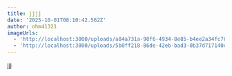 ```yaml
---
title: jjjj
date: '2025-10-01T08:10:42.562Z'
author: ohm41321
imageUrls:
  - 'http://localhost:3000/uploads/a84a731a-90f6-4934-8e85-b4ee2a34fc76.jpg'
  - 'http://localhost:3000/uploads/5b0ff218-86de-42eb-bad3-0b37d717140e.jpg'
---
```

jjj
